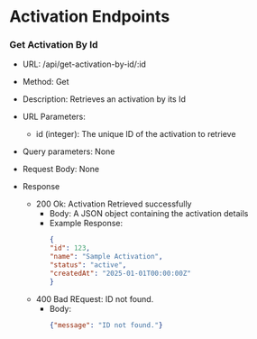 # Activation Endpoints

### Get Activation By Id

* URL: /api/get-activation-by-id/:id
* Method: Get
* Description: Retrieves an activation by its Id
* URL Parameters:
    * id (integer): The unique ID of the activation to retrieve

* Query parameters: None
* Request Body: None
* Response
    * 200 Ok: Activation Retrieved successfully
        * Body: A JSON object containing the activation details
        * Example Response:
          ```json
          {
          "id": 123,
          "name": "Sample Activation",
          "status": "active",
          "createdAt": "2025-01-01T00:00:00Z"
          }
          ```
    * 400 Bad REquest: ID not found.
        * Body:
          ```json
          {"message": "ID not found."}
